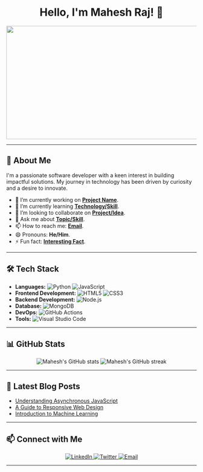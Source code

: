 <h1 align="center">Hello, I'm Mahesh Raj! 👋</h1>

<p align="center">
  <img src="https://media.giphy.com/media/13HgwGsXF0aiGY/giphy.gif" width="600" height="300"/>
</p>

---

## 🚀 About Me

I'm a passionate software developer with a keen interest in building impactful solutions. My journey in technology has been driven by curiosity and a desire to innovate.

- 🔭 I’m currently working on **[Project Name](#)**.
- 🌱 I’m currently learning **[Technology/Skill](#)**.
- 👯 I’m looking to collaborate on **[Project/Idea](#)**.
- 💬 Ask me about **[Topic/Skill](#)**.
- 📫 How to reach me: **[Email](mailto:your.email@example.com)**.
- 😄 Pronouns: **He/Him**.
- ⚡ Fun fact: **[Interesting Fact](#)**.

---

## 🛠️ Tech Stack

- **Languages:** ![Python](https://img.shields.io/badge/Python-3670A0?style=for-the-badge&logo=python&logoColor=ffdd54) ![JavaScript](https://img.shields.io/badge/JavaScript-323330?style=for-the-badge&logo=javascript&logoColor=F7DF1E)
- **Frontend Development:** ![HTML5](https://img.shields.io/badge/HTML5-E34F26?style=for-the-badge&logo=html5&logoColor=white) ![CSS3](https://img.shields.io/badge/CSS3-1572B6?style=for-the-badge&logo=css3&logoColor=white)
- **Backend Development:** ![Node.js](https://img.shields.io/badge/Node.js-43853D?style=for-the-badge&logo=node.js&logoColor=white)
- **Database:** ![MongoDB](https://img.shields.io/badge/MongoDB-4EA94B?style=for-the-badge&logo=mongodb&logoColor=white)
- **DevOps:** ![GitHub Actions](https://img.shields.io/badge/GitHub_Actions-2088FF?style=for-the-badge&logo=github-actions&logoColor=white)
- **Tools:** ![Visual Studio Code](https://img.shields.io/badge/VS_Code-0078d7?style=for-the-badge&logo=visual-studio-code&logoColor=white)

---

## 📊 GitHub Stats

<p align="center">
  <img src="https://github-readme-stats.vercel.app/api?username=Maheshraj04&show_icons=true&theme=radical" alt="Mahesh's GitHub stats" />
  <img src="https://github-readme-streak-stats.herokuapp.com/?user=Maheshraj04&theme=radical" alt="Mahesh's GitHub streak" />
</p>

---

## 📝 Latest Blog Posts

<!-- BLOG-POST-LIST:START -->
- [Understanding Asynchronous JavaScript](#)
- [A Guide to Responsive Web Design](#)
- [Introduction to Machine Learning](#)
<!-- BLOG-POST-LIST:END -->

---

## 📫 Connect with Me

<p align="center">
  <a href="https://linkedin.com/in/maheshraj04" target="_blank">
    <img src="https://img.shields.io/badge/LinkedIn-0A66C2?style=for-the-badge&logo=linkedin&logoColor=white" alt="LinkedIn" />
  </a>
  <a href="https://twitter.com/maheshraj04" target="_blank">
    <img src="https://img.shields.io/badge/Twitter-1DA1F2?style=for-the-badge&logo=twitter&logoColor=white" alt="Twitter" />
  </a>
  <a href="mailto:your.email@example.com">
    <img src="https://img.shields.io/badge/Email-D14836?style=for-the-badge&logo=gmail&logoColor=white" alt="Email" />
  </a>
</p>

---



